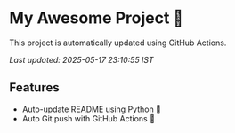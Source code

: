 # My Awesome Project 🚀

This project is automatically updated using GitHub Actions.

_Last updated: 2025-05-17 23:10:55 IST_

## Features
- Auto-update README using Python 🐍
- Auto Git push with GitHub Actions 🤖
